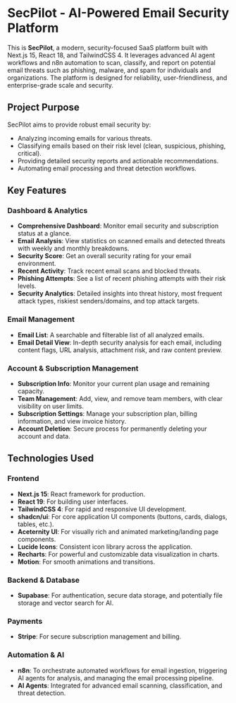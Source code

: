 # SecPilot - AI-Powered Email Security Platform

This is **SecPilot**, a modern, security-focused SaaS platform built with Next.js 15, React 18, and TailwindCSS 4. It leverages advanced AI agent workflows and n8n automation to scan, classify, and report on potential email threats such as phishing, malware, and spam for individuals and organizations. The platform is designed for reliability, user-friendliness, and enterprise-grade scale and security.

## Project Purpose

SecPilot aims to provide robust email security by:
-   Analyzing incoming emails for various threats.
-   Classifying emails based on their risk level (clean, suspicious, phishing, critical).
-   Providing detailed security reports and actionable recommendations.
-   Automating email processing and threat detection workflows.

## Key Features

### Dashboard & Analytics
-   **Comprehensive Dashboard**: Monitor email security and subscription status at a glance.
-   **Email Analysis**: View statistics on scanned emails and detected threats with weekly and monthly breakdowns.
-   **Security Score**: Get an overall security rating for your email environment.
-   **Recent Activity**: Track recent email scans and blocked threats.
-   **Phishing Attempts**: See a list of recent phishing attempts with their risk levels.
-   **Security Analytics**: Detailed insights into threat history, most frequent attack types, riskiest senders/domains, and top attack targets.

### Email Management
-   **Email List**: A searchable and filterable list of all analyzed emails.
-   **Email Detail View**: In-depth security analysis for each email, including content flags, URL analysis, attachment risk, and raw content preview.

### Account & Subscription Management
-   **Subscription Info**: Monitor your current plan usage and remaining capacity.
-   **Team Management**: Add, view, and remove team members, with clear visibility on user limits.
-   **Subscription Settings**: Manage your subscription plan, billing information, and view invoice history.
-   **Account Deletion**: Secure process for permanently deleting your account and data.

## Technologies Used

### Frontend
-   **Next.js 15**: React framework for production.
-   **React 19**: For building user interfaces.
-   **TailwindCSS 4**: For rapid and responsive UI development.
-   **shadcn/ui**: For core application UI components (buttons, cards, dialogs, tables, etc.).
-   **Aceternity UI**: For visually rich and animated marketing/landing page components.
-   **Lucide Icons**: Consistent icon library across the application.
-   **Recharts**: For powerful and customizable data visualization in charts.
-   **Motion**: For smooth animations and transitions.

### Backend & Database
-   **Supabase**: For authentication, secure data storage, and potentially file storage and vector search for AI.

### Payments
-   **Stripe**: For secure subscription management and billing.

### Automation & AI
-   **n8n**: To orchestrate automated workflows for email ingestion, triggering AI agents for analysis, and managing the email processing pipeline.
-   **AI Agents**: Integrated for advanced email scanning, classification, and threat detection.

